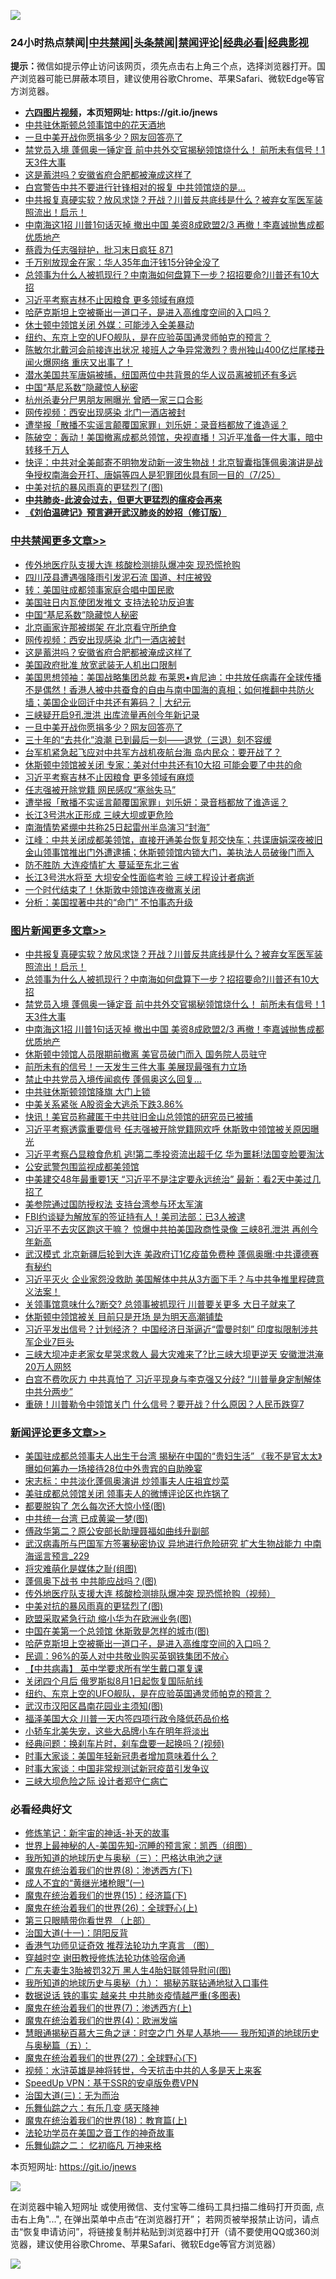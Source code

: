 ![](https://raw.githubusercontent.com/fqnews/bnews/master/64photo/fqnews-qr.jpg)

<div id="tt">
<h3>24小时热点禁闻|<a href="#%E4%B8%AD%E5%85%B1%E7%A6%81%E9%97%BB%E6%9B%B4%E5%A4%9A%E6%96%87%E7%AB%A0">中共禁闻</a>|<a href="#%E5%9B%BE%E7%89%87%E6%96%B0%E9%97%BB%E6%9B%B4%E5%A4%9A%E6%96%87%E7%AB%A0">头条禁闻</a>|<a href="#%E6%96%B0%E9%97%BB%E8%AF%84%E8%AE%BA%E6%9B%B4%E5%A4%9A%E6%96%87%E7%AB%A0">禁闻评论|<a href="#%E5%BF%85%E7%9C%8B%E7%BB%8F%E5%85%B8%E5%A5%BD%E6%96%87">经典必看|<a href="https://gitlab.com/zh99/dong/-/blob/master/README.md#%E7%9C%9F%E7%9B%B8%E8%A7%86%E9%A2%91">经典影视</a></h3>
<div><b>提示：</b>微信如提示停止访问该网页，须先点击右上角三个点，选择浏览器打开。国产浏览器可能已屏蔽本项目，建议使用谷歌Chrome、苹果Safari、微软Edge等官方浏览器。</div>
<ul>
<li><b><a href="http://d1.bdrive.tk/64.mp4" target="_blank">六四图片视频</a>，本页短网址: https://git.io/jnews</b></li>
<li><a href="/cnnews/20200725/1366176.md">中共驻休斯顿总领事馆中的花天酒地</a></li>
<li><a href="/cbnews/20200725/1366190.md">一旦中美开战你愿捐多少？网友回答亮了</a></li>
<li><a href="/topimagenews/20200725/1366252.md">禁党员入境 蓬佩奥一锤定音 前中共外交官揭秘领馆烧什么！ 前所未有信号！1天3件大事</a></li>
<li><a href="/cbnews/20200726/1366360.md">这是蓄洪吗？安徽省府合肥都被淹成这样了</a></li>
<li><a href="/cnnews/20200725/1366173.md">白宫警告中共不要进行针锋相对的报复 中共领馆烧的是…</a></li>
<li><a href="/topimagenews/20200725/1366320.md">中共报复真硬实软？放风求饶？开战？川普反共底线是什么？被弃女军医军装照流出！启示！</a></li>
<li><a href="/topimagenews/20200725/1366241.md">中南海这1招 川普1句话灭掉 撤出中国 美资8成欧盟2/3 再撤！李嘉诚抛售成都优质地产</a></li>
<li><a href="/bannedvideo/20200725/1366317.md">蔡霞为任志强辩护，批习末日疯狂 871</a></li>
<li><a href="/lifebaike/20200725/1366235.md">千万别放现金在家：华人35年血汗钱15分钟全没了</a></li>
<li><a href="/topimagenews/20200725/1366305.md">总领事为​​​什么人被抓现行？中南海如何盘算下一步？招招要命?川普还有10大招</a></li>
<li><a href="/cbnews/20200725/1366150.md">习近平考察吉林不止因粮食 更多领域有麻烦</a></li>
<li><a href="/comments/20200726/1366384.md">哈萨克斯坦上空被撕出一道口子，是进入高维度空间的入口吗？</a></li>
<li><a href="/cnnews/20200726/1366421.md">休士顿中领馆关闭 外媒：可能涉入全美暴动</a></li>
<li><a href="/comments/20200726/1366354.md">纽约、东京上空的UFO舰队，是在应验英国通灵师帕克的预言？</a></li>
<li><a href="/comments/20200725/1366218.md">陈敏尔北戴河会前接连出状况 接班人之争异常激烈？贵州独山400亿烂尾楼丑闻火爆网络 重庆又出事了！</a></li>
<li><a href="/baitai/20200726/1366387.md">潜水美国共军唐娟被捕，纽国两位中共背景的华人议员离被抓还有多远</a></li>
<li><a href="/cbnews/20200726/1366348.md">中国“基尼系数”隐藏惊人秘密</a></li>
<li><a href="/baitai/20200725/1366166.md">杭州杀妻分尸男朋友圈曝光 曾晒一家三口合影</a></li>
<li><a href="/cbnews/20200726/1366364.md">网传视频：西安出现感染 北门一酒店被封</a></li>
<li><a href="/cbnews/20200725/1366148.md">遭举报「散播不实谣言颠覆国家罪」刘乐妍：录音档都放了谁造谣？</a></li>
<li><a href="/bannedvideo/20200726/1366372.md">陈破空：轰动！美国撤离成都总领馆，央视直播！习近平准备一件大事，暗中转移千万人</a></li>
<li><a href="/bannedvideo/20200725/1366313.md">快评：中共对全美邮寄不明物发动新一波生物战！北京智囊指篷佩奥演讲是战争授权南海会开打、唐娟等四人是犯罪团伙具有同一目的（7/25）</a></li>
<li><a href="/comments/20200726/1366397.md">中美对抗的暴风雨真的更猛烈了(图)</a></li>
<li><b><a href="/comments/20200211/1275071.md" target="_blank">中共肺炎-此波会过去，但更大更猛烈的瘟疫会再来</a></b></li>
<li><b><a href="/comments/20200207/1272816.md" target="_blank">《刘伯温碑记》预言避开武汉肺炎的妙招（修订版）</a></b></li>
</ul>
</div>

<div class="catlist">
<h3><a href="/cbnews/" target="_blank">中共禁闻</a><span><a href="/cbnews/" target="_blank" rel="nofollow">更多文章>></a></span></h3>
<ul>
<li><a href="/cbnews/20200726/1366406.md" target="_blank">传外地医疗队支援大连 核酸检测排队爆冲突 现恐慌抢购</a></li>
<li><a href="/cbnews/20200726/1366405.md" target="_blank">四川茂县遭遇强降雨引发泥石流 国道、村庄被毁</a></li>
<li><a href="/cbnews/20200726/1366401.md" target="_blank">转：美国驻成都领事家庭合唱中国民歌</a></li>
<li><a href="/cbnews/20200726/1366262.md" target="_blank">美国驻日内瓦使团发推文 支持法轮功反迫害</a></li>
<li><a href="/cbnews/20200726/1366348.md" target="_blank">中国“基尼系数”隐藏惊人秘密</a></li>
<li><a href="/cbnews/20200726/1366388.md" target="_blank">北京画家许那被绑架 在北京看守所绝食</a></li>
<li><a href="/cbnews/20200726/1366364.md" target="_blank">网传视频：西安出现感染 北门一酒店被封</a></li>
<li><a href="/cbnews/20200726/1366360.md" target="_blank">这是蓄洪吗？安徽省府合肥都被淹成这样了</a></li>
<li><a href="/cbnews/20200726/1366350.md" target="_blank">美国政府批准 放宽武装无人机出口限制</a></li>
<li><a href="/cbnews/20200725/1366265.md" target="_blank">美国思想领袖：美国战略集团总裁 布莱恩•肯尼迪：中共放任病毒在全球传播不是偶然！香港人被中共蚕食的自由与南中国海的真相；如何推翻中共防火墙；美国企业回迁中共还有筹码？ |  大纪元</a></li>
<li><a href="/cbnews/20200725/1366227.md" target="_blank">三峡疑开启9孔泄洪 出库流量再创今年新记录</a></li>
<li><a href="/cbnews/20200725/1366190.md" target="_blank">一旦中美开战你愿捐多少？网友回答亮了</a></li>
<li><a href="/cbnews/20200725/1366126.md" target="_blank">三十年的“去共化”浪潮 已到最后一刻——退党（三退）刻不容缓</a></li>
<li><a href="/cbnews/20200725/1366179.md" target="_blank">台军机紧急起飞应对中共军方战机夜航台海 岛内民众：要开战了？</a></li>
<li><a href="/cbnews/20200725/1366151.md" target="_blank">休斯顿中领馆被关闭 专家：美对付中共还有10大招 可能会要了中共的命</a></li>
<li><a href="/cbnews/20200725/1366150.md" target="_blank">习近平考察吉林不止因粮食 更多领域有麻烦</a></li>
<li><a href="/cbnews/20200725/1366149.md" target="_blank">任志强被开除党籍 网民感叹“塞翁失马”</a></li>
<li><a href="/cbnews/20200725/1366148.md" target="_blank">遭举报「散播不实谣言颠覆国家罪」刘乐妍：录音档都放了谁造谣？</a></li>
<li><a href="/cbnews/20200725/1366137.md" target="_blank">长江3号洪水正形成 三峡大坝或更危险</a></li>
<li><a href="/cbnews/20200725/1366124.md" target="_blank">南海情势紧绷中共称25日起雷州半岛演习“封海”</a></li>
<li><a href="/cbnews/20200725/1366121.md" target="_blank">江峰：中共关闭成都美领馆，直接开通美台恢复邦交快车；共谍唐娟深夜被旧金山领事馆推出门外遭逮捕；休斯顿领馆内锁大门，美执法人员破後门而入</a></li>
<li><a href="/cbnews/20200725/1366111.md" target="_blank">防不胜防 大连疫情扩大 蔓延至东北三省</a></li>
<li><a href="/cbnews/20200725/1366103.md" target="_blank">长江3号洪水将至 大坝安全性面临考验 三峡工程设计者病逝</a></li>
<li><a href="/cbnews/20200725/1366100.md" target="_blank">一个时代结束了！休斯敦中领馆连夜撤离关闭</a></li>
<li><a href="/cbnews/20200725/1366099.md" target="_blank">分析：美国捏著中共的“命门” 不怕事态升级</a></li>

</ul>
</div>
<div class="catlist">
<h3><a href="/topimagenews/" target="_blank">图片新闻</a><span><a href="/topimagenews/" target="_blank" rel="nofollow">更多文章>></a></span></h3>
<ul>
<li><a href="/topimagenews/20200725/1366320.md" target="_blank">中共报复真硬实软？放风求饶？开战？川普反共底线是什么？被弃女军医军装照流出！启示！</a></li>
<li><a href="/topimagenews/20200725/1366305.md" target="_blank">总领事为​​​什么人被抓现行？中南海如何盘算下一步？招招要命?川普还有10大招</a></li>
<li><a href="/topimagenews/20200725/1366252.md" target="_blank">禁党员入境 蓬佩奥一锤定音 前中共外交官揭秘领馆烧什么！ 前所未有信号！1天3件大事</a></li>
<li><a href="/topimagenews/20200725/1366241.md" target="_blank">中南海这1招 川普1句话灭掉 撤出中国 美资8成欧盟2/3 再撤！李嘉诚抛售成都优质地产</a></li>
<li><a href="/topimagenews/20200725/1366080.md" target="_blank">休斯顿中领馆人员限期前撤离 美官员破门而入 国务院人员驻守</a></li>
<li><a href="/topimagenews/20200725/1366045.md" target="_blank">前所未有的信号！一天发生三件大事 美展现最强有力立场</a></li>
<li><a href="/topimagenews/20200725/1366028.md" target="_blank">禁止中共党员入境传闻疯传 蓬佩奥这么回复&#8230;</a></li>
<li><a href="/topimagenews/20200725/1365910.md" target="_blank">中共驻休斯顿领馆降旗 大门上锁</a></li>
<li><a href="/topimagenews/20200725/1365903.md" target="_blank">中美关系紧张 A股资金大逃杀下跌3.86%</a></li>
<li><a href="/topimagenews/20200725/1365879.md" target="_blank">快讯！美官员称藏匿于中共驻旧金山总领馆的研究员已被捕</a></li>
<li><a href="/topimagenews/20200724/1365853.md" target="_blank">习近平考察透露重要信号 任志强被开除党籍网欢呼 休斯敦中领馆被关原因曝光</a></li>
<li><a href="/topimagenews/20200724/1365801.md" target="_blank">习近平考察凸显粮食危机 逃!第二季投资流出超千亿 华为噩耗!法国变脸要淘汰</a></li>
<li><a href="/topimagenews/20200724/1365769.md" target="_blank">公安武警包围监视成都美领馆</a></li>
<li><a href="/topimagenews/20200724/1365745.md" target="_blank">中美建交48年最重要1天 “习近平不是注定要永远统治” 最新：看2天中美过几招了</a></li>
<li><a href="/topimagenews/20200724/1365434.md" target="_blank">美参院通过国防授权法 支持台湾参与环太军演</a></li>
<li><a href="/topimagenews/20200724/1365420.md" target="_blank">FBI约谈疑为解放军的签证持有人！美司法部：已3人被逮</a></li>
<li><a href="/topimagenews/20200723/1365348.md" target="_blank">习近平不去灾区跑这干嘛？ 惊爆中共拍美国政商性录像 三峡8孔泄洪 再创今年新高</a></li>
<li><a href="/topimagenews/20200723/1365343.md" target="_blank">武汉模式 北京新疆后轮到大连 美政府订1亿疫苗免费种 蓬佩奥曝:中共谭德赛有秘约</a></li>
<li><a href="/topimagenews/20200723/1365307.md" target="_blank">习近平灭火 企业家怨没救助 美国解体中共从3方面下手？与中共争推里程碑意义法案！</a></li>
<li><a href="/topimagenews/20200723/1365266.md" target="_blank">关领事馆意味什么?断交? 总领事被抓现行 川普要关更多 大日子就来了</a></li>
<li><a href="/topimagenews/20200723/1365155.md" target="_blank">休斯顿中领馆被关 目前只是开场 是为明天高潮铺垫</a></li>
<li><a href="/topimagenews/20200722/1364774.md" target="_blank">习近平发出信号？计划经济？ 中国经济日渐逼近“雷曼时刻” 印度拟限制涉共军企业7巨头</a></li>
<li><a href="/topimagenews/20200722/1364740.md" target="_blank">三峡大坝冲走老家女星哭求救人 最大灾难来了?比三峡大坝更逆天 安徽泄洪淹20万人网怒</a></li>
<li><a href="/topimagenews/20200722/1364699.md" target="_blank">白宫不费吹灰力 中共真怕了 习近平现身与李克强又分歧? “川普量身定制解体中共分两步”</a></li>
<li><a href="/topimagenews/20200722/1364641.md" target="_blank">重磅！川普勒令中领馆关门 什么信号？要开战？什么原因？人民币跌穿7</a></li>

</ul>
</div>
<div class="catlist">
<h3><a href="/comments/" target="_blank">新闻评论</a><span><a href="/comments/" target="_blank" rel="nofollow">更多文章>></a></span></h3>
<ul>
<li><a href="/comments/20200726/1366420.md" target="_blank">美国驻成都总领事夫人出生于台湾 揭秘在中国的“贵妇生活” 《我不是官太太》曝如何筹办一场接待28位中外贵宾的自助晚宴</a></li>
<li><a href="/comments/20200726/1366419.md" target="_blank">宋志标：中共淡化蓬佩奥演讲 炒领事夫人庄祖宜炒菜</a></li>
<li><a href="/comments/20200726/1366418.md" target="_blank">美驻成都总领馆关闭 领事夫人的微博评论区也炸锅了</a></li>
<li><a href="/comments/20200726/1366411.md" target="_blank">都要脱钩了 怎么每次还大惊小怪(图)</a></li>
<li><a href="/comments/20200726/1366410.md" target="_blank">中共统一台湾 已成黄粱一梦(图)</a></li>
<li><a href="/comments/20200726/1366408.md" target="_blank">傅政华第二？原公安部长助理聂福如曲线升副部</a></li>
<li><a href="/comments/20200726/1366403.md" target="_blank">武汉病毒所与巴国军方签署秘密协议 异地进行危险研究 扩大生物战能力 中南海谣言预言_229</a></li>
<li><a href="/comments/20200726/1366400.md" target="_blank">将灾难萌化是媒体之耻(组图)</a></li>
<li><a href="/comments/20200726/1366399.md" target="_blank">蓬佩奥下战书 中共能应战吗？(图)</a></li>
<li><a href="/comments/20200726/1366398.md" target="_blank">传外地医疗队支援大连  核酸检测排队爆冲突 现恐慌抢购（视频）</a></li>
<li><a href="/comments/20200726/1366397.md" target="_blank">中美对抗的暴风雨真的更猛烈了(图)</a></li>
<li><a href="/comments/20200726/1366396.md" target="_blank">欧盟采取紧急行动 缩小华为在欧洲业务(图)</a></li>
<li><a href="/comments/20200726/1366395.md" target="_blank">中国在美第一个总领馆 休斯敦是怎样的城市(图)</a></li>
<li><a href="/comments/20200726/1366384.md" target="_blank">哈萨克斯坦上空被撕出一道口子，是进入高维度空间的入口吗？</a></li>
<li><a href="/comments/20200726/1366382.md" target="_blank">民调：96%的英人对中共敬业购买英钢铁集团不放心</a></li>
<li><a href="/comments/20200726/1366375.md" target="_blank">【中共病毒】 英中学要求所有学生戴口罩复课</a></li>
<li><a href="/comments/20200726/1366358.md" target="_blank">关闭四个月后  俄罗斯拟8月1日起恢复国际航线</a></li>
<li><a href="/comments/20200726/1366354.md" target="_blank">纽约、东京上空的UFO舰队，是在应验英国通灵师帕克的预言？</a></li>
<li><a href="/comments/20200726/1366341.md" target="_blank">武汉市汉阳区昌南花园业主须知(图)</a></li>
<li><a href="/comments/20200726/1366335.md" target="_blank">福泽美国大众 川普一天内签四项行政令降低药品价格</a></li>
<li><a href="/comments/20200726/1366330.md" target="_blank">小轿车北美失宠，这些大品牌小车在明年将淡出</a></li>
<li><a href="/comments/20200725/1366289.md" target="_blank">经典问题：换刹车片时，刹车盘要一起换吗？(视频)</a></li>
<li><a href="/comments/20200725/1366277.md" target="_blank">时事大家谈：美国年轻新冠患者增加意味着什么？</a></li>
<li><a href="/comments/20200725/1366276.md" target="_blank">时事大家谈：中国非常规测试新冠疫苗引发争议</a></li>
<li><a href="/comments/20200725/1366273.md" target="_blank">三峡大坝危险之际 设计者郑守仁病亡</a></li>

</ul>
</div>

<div class="catlist">
<h3>必看经典好文</h3>
<ul>
<li><a href="/comments/20190418/1115565.md" target="_blank">修炼笔记：新宇宙的神话-补天的故事</a></li>
<li><a href="/comments/20200605/783244.md" target="_blank">世界上最神秘的人-美国先知-沉睡的预言家：凯西（组图）</a></li>
<li><a href="/tculture/xiulian/20170726/797589.md" target="_blank">我所知道的地球历史与奥秘（三）：巴格达电池之谜</a></li>
<li><a href="/topimagenews/20180527/948714.md" target="_blank">魔鬼在统治着我们的世界(8)：渗透西方(下)</a></li>
<li><a href="/lifebaike/20200527/1334909.md" target="_blank">成人不宜的“黄继光堵枪眼”(一)</a></li>
<li><a href="/topimagenews/20180610/955499.md" target="_blank">魔鬼在统治着我们的世界(15)：经济篇(下)</a></li>
<li><a href="/comments/20181210/1044798.md" target="_blank">魔鬼在统治着我们的世界(26)：全球野心(上)</a></li>
<li><a href="/comments/20200426/1319648.md" target="_blank">第三只眼睛带你看世界 （上部）</a></li>
<li><a href="/cbnews/20180317/915893.md" target="_blank">治国大道(十一)：阴阳反背</a></li>
<li><a href="/comments/20200517/1330064.md" target="_blank">香港气功师见证奇效 推荐法轮功九字真言 （图）</a></li>
<li><a href="/comments/20200511/1322384.md" target="_blank">穿越时空 谢田教授修炼法轮功体验宿命通</a></li>
<li><a href="/cbnews/20200611/1343037.md" target="_blank">广东夫妻生3胎被罚32万 黑人生4胎妇联领导慰问(图)</a></li>
<li><a href="/topimagenews/20180325/919134.md" target="_blank">我所知道的地球历史与奥秘（九）： 揭秘苏联钻通地狱入口事件</a></li>
<li><a href="/comments/20200620/1347687.md" target="_blank">数据说话 铁的事实 越亲共 中共肺炎疫情越严重(多图表)</a></li>
<li><a href="/topimagenews/20180527/948369.md" target="_blank">魔鬼在统治着我们的世界(7)：渗透西方(上)</a></li>
<li><a href="/topimagenews/20180522/946266.md" target="_blank">魔鬼在统治着我们的世界(4)：欧洲发端</a></li>
<li><a href="/cbnews/20170907/819423.md" target="_blank">慧眼通揭秘百慕大三角之谜：时空之门 外星人基地—— 我所知道的地球历史与奥秘篇（五）：</a></li>
<li><a href="/comments/20181224/1052333.md" target="_blank">魔鬼在统治着我们的世界(27)：全球野心(下)</a></li>
<li><a href="/comments/20200623/1273653.md" target="_blank">视频：水浒英雄是神将转世，今天抗击中共的人多是天上来客</a></li>
<li><a href="/cbnews/20191226/1241739.md" target="_blank">SpeedUp VPN：基于SSR的安卓版免费VPN</a></li>
<li><a href="/cbnews/20180309/912114.md" target="_blank">治国大道(三)：无为而治</a></li>
<li><a href="/tculture/20190101/792146.md" target="_blank">乐舞仙踪之六：有乐几变 感天降神</a></li>
<li><a href="/topimagenews/20180701/965109.md" target="_blank">魔鬼在统治着我们的世界(18)：教育篇(上)</a></li>
<li><a href="/comments/20200511/1326751.md" target="_blank">法轮功学员在美国之音工作的神奇故事</a></li>
<li><a href="/tculture/20170711/790081.md" target="_blank">乐舞仙踪之二： 忆初临凡 万神来格</a></li>

</ul>
</div>

本页短网址: https://git.io/jnews

![](https://raw.githubusercontent.com/fqnews/bnews/master/64photo/fqnews-qr.jpg)

在浏览器中输入短网址 或使用微信、支付宝等二维码工具扫描二维码打开页面, 点击右上角"...", 在弹出菜单中点击“在浏览器打开”； 若网页被举报禁止访问，请点击“恢复申请访问”，将链接复制并粘贴到浏览器中打开（请不要使用QQ或360浏览器，建议使用谷歌Chrome、苹果Safari、微软Edge等官方浏览器）

![](https://raw.githubusercontent.com/fqnews/bnews/master/64photo/wx.jpg)